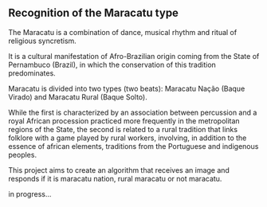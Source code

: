 ## Recognition of the Maracatu type



<p>The Maracatu is a combination of dance, musical rhythm and ritual of religious syncretism.</p>
<p>It is a cultural manifestation of Afro-Brazilian origin coming from the State of Pernambuco (Brazil), in which the conservation of this tradition predominates.</p>
<p>Maracatu is divided into two types (two beats): Maracatu Nação (Baque Virado) and Maracatu Rural (Baque Solto).</p>

<p>While the first is characterized by an association between percussion and a royal African procession practiced more frequently in the metropolitan regions of the State, the second is related to a rural tradition that links folklore with a game played by rural workers, involving, in addition to the essence of african elements, traditions from the Portuguese and indigenous peoples.</p>

<p>This project aims to create an algorithm that receives an image and responds if it is maracatu nation, rural maracatu or not maracatu.</p>

<p>in progress...</p>